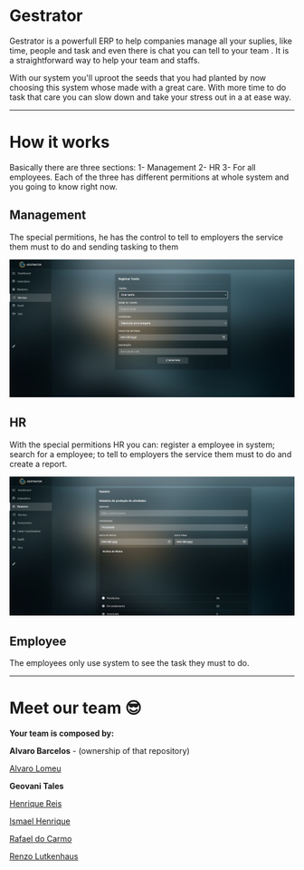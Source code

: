 # Gestrator 

Gestrator is a powerfull ERP to help companies manage all your suplies, like time, people and task and even there is chat you can tell to your team . It is a straightforward way to help your team and staffs.

With our system you'll uproot the seeds that you had planted by now choosing this system whose made with a great care. With more time to do task that care you can slow down and take your stress out in a at ease way.


---

# How it works

Basically there are three sections: 1- Management 2- HR 3- For all employees. Each of the three has different permitions at whole system and you going to know right now.

## Management

The special permitions, he has the control to tell to employers the service them must to do and sending tasking to them

<img src="dashtreme-master/imagens/servico.png" width="600px">

## HR

With the special permitions HR you can: register a employee in system; search for a employee; to tell to employers the service them must to do and create a report.

<img src="dashtreme-master/imagens/relatorio.png" width="600px">

## Employee

The employees only use system to see the task they must to do.

---

# Meet our team 😎

**Your team is composed by:** 

**Alvaro Barcelos** - (ownership of that repository)

[Alvaro Lomeu](https://github.com/Alvaro-Lomeu)

**Geovani Tales**

[Henrique Reis](https://github.com/RickAllstar)

[Ismael Henrique](https://github.com/mael-10)

[Rafael do Carmo](https://github.com/RafaeldoCarmoP)

[Renzo Lutkenhaus](https://github.com/11082005)
